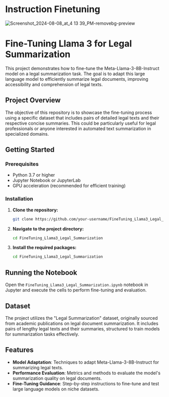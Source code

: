 # Instruction Finetuning




![Screenshot_2024-08-08_at_4 13 39_PM-removebg-preview](https://github.com/user-attachments/assets/d46b9725-5936-4edc-a4e5-81c41693f520)


# Fine-Tuning Llama 3 for Legal Summarization

This project demonstrates how to fine-tune the Meta-Llama-3-8B-Instruct model on a legal summarization task. The goal is to adapt this large language model to efficiently summarize legal documents, improving accessibility and comprehension of legal texts.

## Project Overview

The objective of this repository is to showcase the fine-tuning process using a specific dataset that includes pairs of detailed legal texts and their respective concise summaries. This could be particularly useful for legal professionals or anyone interested in automated text summarization in specialized domains.

## Getting Started

### Prerequisites

- Python 3.7 or higher
- Jupyter Notebook or JupyterLab
- GPU acceleration (recommended for efficient training)

### Installation

1. **Clone the repository:**
   ```bash
   git clone https://github.com/your-username/FineTuning_Llama3_Legal_Summarization.git

2. **Navigate to the project directory:**
   ```bash
   cd FineTuning_Llama3_Legal_Summarization
3. **Install the required packages:**
   ```bash
   cd FineTuning_Llama3_Legal_Summarization

## Running the Notebook
Open the `FineTuning_Llama3_Legal_Summarization.ipynb` notebook in Jupyter and execute the cells to perform fine-tuning and evaluation.

## Dataset
The project utilizes the "Legal Summarization" dataset, originally sourced from academic publications on legal document summarization. It includes pairs of lengthy legal texts and their summaries, structured to train models for summarization tasks effectively.

## Features
- **Model Adaptation**: Techniques to adapt Meta-Llama-3-8B-Instruct for summarizing legal texts.
- **Performance Evaluation**: Metrics and methods to evaluate the model's summarization quality on legal documents.
- **Fine-Tuning Guidance**: Step-by-step instructions to fine-tune and test large language models on niche datasets.
